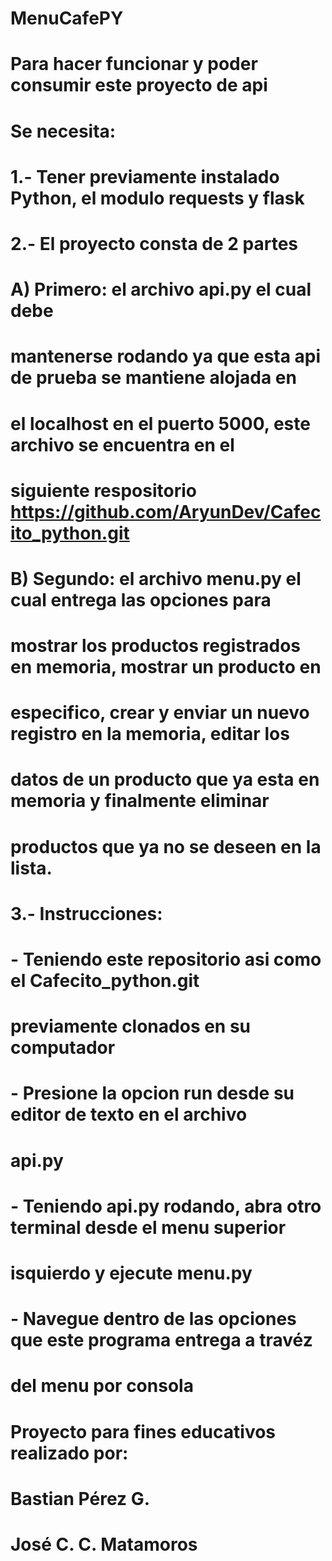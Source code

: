 # MenuCafePY

# Para hacer funcionar y poder consumir este proyecto de api
# Se necesita:

# 1.- Tener previamente instalado Python, el modulo requests y flask

# 2.- El proyecto consta de 2 partes 

#       A) Primero: el archivo api.py el cual debe 
#       mantenerse rodando ya que esta api de prueba se mantiene alojada en 
#       el localhost en el puerto 5000, este archivo se encuentra en el 
#       siguiente respositorio https://github.com/AryunDev/Cafecito_python.git

#       B) Segundo: el archivo menu.py el cual entrega las opciones para
#       mostrar los productos registrados en memoria, mostrar un producto en 
#       especifico, crear y enviar un nuevo registro en la memoria, editar los
#       datos de un producto que ya esta en memoria y finalmente eliminar 
#       productos que ya no se deseen en la lista.

# 3.- Instrucciones:

#           - Teniendo este repositorio asi como el Cafecito_python.git 
#               previamente clonados en su computador
#           - Presione la opcion run desde su editor de texto en el archivo 
#               api.py
#           - Teniendo api.py rodando, abra otro terminal desde el menu superior 
#               isquierdo y ejecute menu.py
#           - Navegue dentro de las opciones que este programa entrega a travéz 
#               del menu por consola

# Proyecto para fines educativos realizado por:

# Bastian Pérez G.
# José C. C. Matamoros